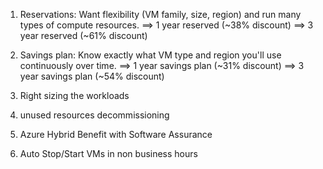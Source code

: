 1. Reservations: Want flexibility (VM family, size, region) and run many types of compute resources.
==> 1 year reserved (~38% discount)
==> 3 year reserved (~61% discount)

2. Savings plan: Know exactly what VM type and region you'll use continuously over time.
==> 1 year savings plan (~31% discount)
==> 3 year savings plan (~54% discount)

3. Right sizing the workloads
4. unused resources decommissioning
5. Azure Hybrid Benefit with Software Assurance
6. Auto Stop/Start VMs in non business hours

